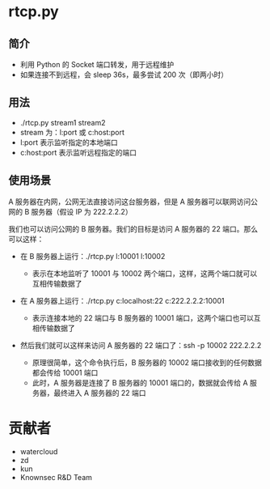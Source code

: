 # rtcp.py

## 简介

* 利用 Python 的 Socket 端口转发，用于远程维护
* 如果连接不到远程，会 sleep 36s，最多尝试 200 次（即两小时）

## 用法

* ./rtcp.py stream1 stream2
* stream 为：l:port 或 c:host:port
* l:port 表示监听指定的本地端口
* c:host:port 表示监听远程指定的端口

## 使用场景

A 服务器在内网，公网无法直接访问这台服务器，但是 A 服务器可以联网访问公网的 B 服务器（假设 IP 为 222.2.2.2）

我们也可以访问公网的 B 服务器。我们的目标是访问 A 服务器的 22 端口。那么可以这样：

* 在 B 服务器上运行：./rtcp.py l:10001 l:10002
  + 表示在本地监听了 10001 与 10002 两个端口，这样，这两个端口就可以互相传输数据了

* 在 A 服务器上运行：./rtcp.py c:localhost:22 c:222.2.2.2:10001
  + 表示连接本地的 22 端口与 B 服务器的 10001 端口，这两个端口也可以互相传输数据了

* 然后我们就可以这样来访问 A 服务器的 22 端口了：ssh -p 10002 222.2.2.2
  + 原理很简单，这个命令执行后，B 服务器的 10002 端口接收到的任何数据都会传给 10001 端口
  + 此时，A 服务器是连接了 B 服务器的 10001 端口的，数据就会传给 A 服务器，最终进入 A 服务器的 22 端口

# 贡献者

* watercloud
* zd
* kun
* Knownsec R&D Team
